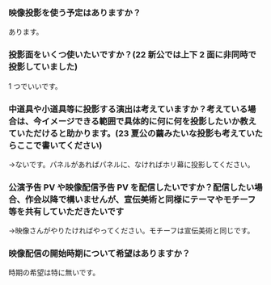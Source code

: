 ### 映像投影を使う予定はありますか？
あります。
### 投影面をいくつ使いたいですか？(22 新公では上下 2 面に非同時で投影していました)
1 つでいいです。
### 中道具や小道具等に投影する演出は考えていますか？考えている場合は、今イメージできる範囲で具体的に何に何を投影したいか教えていただけると助かります。(23 夏公の繭みたいな投影も考えていたらここで書いてください)
→ないです。パネルがあればパネルに、なければホリ幕に投影してください。
### 公演予告 PV や映像配信予告 PV を配信したいですか？配信したい場合、作会以降で構いませんが、宣伝美術と同様にテーマやモチーフ等を共有していただきたいです
→映像さんがやりたければやってください。モチーフは宣伝美術と同じです。
### 映像配信の開始時期について希望はありますか？
時期の希望は特に無いです。

